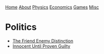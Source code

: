 [Home](index.html) [About](about.html) [Physics](research.html)
[Economics](posts.html) [Games](games.html) [Misc](misc.html)

# Politics

  * [The Friend Enemy Distinction](thefriendenemydistinction.html)
  * [Innocent Until Proven Guilty](inoccentuntilprovenguilty.html)

